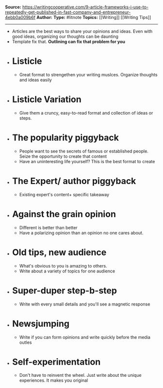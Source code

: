---
---
**Source:** https://writingcooperative.com/9-article-frameworks-i-use-to-repeatedly-get-published-in-fast-company-and-entrepreneur-4ebb0a009b6f
**Author:**
**Type:** #litnote 
**Topics:** [[Writing]] [[Writing Tips]]

----
- Articles are the best ways to share your opinions and ideas. Even with good ideas, organizing our thoughts can be daunting
- Template fix that. **Outlining can fix that problem for you**
- # Listicle
	- Great format to strengethen your writing muslces. Organize thoughts and ideas easily
- # Listicle Variation
	- Give them a cruncy, easy-to-read format and collection of ideas or steps. 
- # The popularity piggyback
	- People want to see the secrets of famous or established people. Seize the opportunity to create that content
	- Have an uninteresting life yourself? This is the best format to create
- # The Expert/ author piggyback
	- Existing expert's content+ specific takeaway 
- # Against the grain opinion
	- Different is better than better
	-  Have a polarizing opinion than an opinion no one cares about.
- # Old tips, new audience
	- What's obvious to you is amazing to others. 
	- Write about a variety of topics for one audience
- # Super-duper step-b-step
	- Write with every small details and you'll see a magnetic response
- # Newsjumping
	- Write if you can form opinions and write quickly before the media outles
- # Self-experimentation
	- Don't have to reinvent the wheel. Just write about the unique experiences. It makes you original